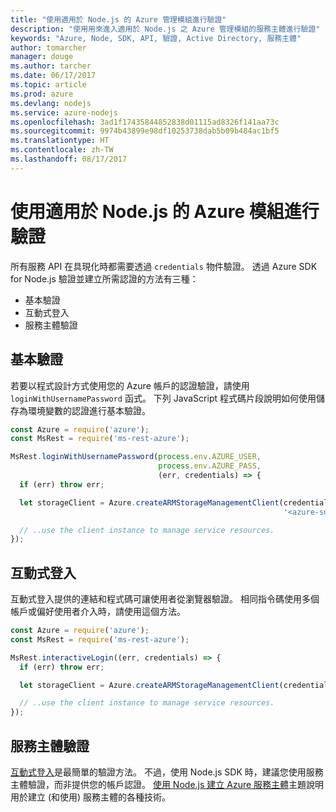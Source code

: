 ```yaml
---
title: "使用適用於 Node.js 的 Azure 管理模組進行驗證"
description: "使用用來進入適用於 Node.js 之 Azure 管理模組的服務主體進行驗證"
keywords: "Azure, Node, SDK, API, 驗證, Active Directory, 服務主體"
author: tomarcher
manager: douge
ms.author: tarcher
ms.date: 06/17/2017
ms.topic: article
ms.prod: azure
ms.devlang: nodejs
ms.service: azure-nodejs
ms.openlocfilehash: 3ad1f17435844852838d01115ad8326f141aa73c
ms.sourcegitcommit: 9974b43899e98df10253738dab5b09b484ac1bf5
ms.translationtype: HT
ms.contentlocale: zh-TW
ms.lasthandoff: 08/17/2017
---
```

# <a name="authenticate-with-the-azure-modules-for-nodejs"></a>使用適用於 Node.js 的 Azure 模組進行驗證 

所有服務 API 在具現化時都需要透過 `credentials` 物件驗證。 透過 Azure SDK for Node.js 驗證並建立所需認證的方法有三種： 

- 基本驗證
- 互動式登入
- 服務主體驗證

## <a name="basic-authentication"></a>基本驗證

若要以程式設計方式使用您的 Azure 帳戶的認證驗證，請使用 `loginWithUsernamePassword` 函式。 下列 JavaScript 程式碼片段說明如何使用儲存為環境變數的認證進行基本驗證。 

```javascript
const Azure = require('azure');
const MsRest = require('ms-rest-azure');

MsRest.loginWithUsernamePassword(process.env.AZURE_USER, 
                                 process.env.AZURE_PASS, 
                                 (err, credentials) => {
  if (err) throw err;

  let storageClient = Azure.createARMStorageManagementClient(credentials, 
                                                             '<azure-subscription-id>');

  // ..use the client instance to manage service resources.
});
```

## <a name="interactive-login"></a>互動式登入

互動式登入提供的連結和程式碼可讓使用者從瀏覽器驗證。 相同指令碼使用多個帳戶或偏好使用者介入時，請使用這個方法。

```javascript
const Azure = require('azure');
const MsRest = require('ms-rest-azure');

MsRest.interactiveLogin((err, credentials) => {
  if (err) throw err;

  let storageClient = Azure.createARMStorageManagementClient(credentials, '<azure-subscription-id>');

  // ..use the client instance to manage service resources.
});
```

## <a name="service-principal-authentication"></a>服務主體驗證

[互動式登入](#interactive-login)是最簡單的驗證方法。 不過，使用 Node.js SDK 時，建議您使用服務主體驗證，而非提供您的帳戶認證。 [使用 Node.js 建立 Azure 服務主體](./node-sdk-azure-authenticate-principal.md)主題說明用於建立 (和使用) 服務主體的各種技術。 